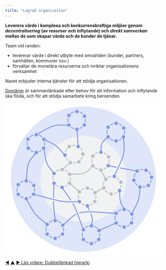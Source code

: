 ```yaml
---
title: "Lagrad organisation"
---
```



<strong>Leverera värde i komplexa och konkurrenskraftiga miljöer genom <em>decentralisering</em> (av resurser och inflytande) och <em>direkt samverkan</em> mellan de som skapar värde och de kunder de tjänar.</strong>

Team vid randen:

- levererar värde i direkt utbyte med omvärlden (kunder, partners, samhällen, kommuner osv.)
- förvaltar de monetära resurserna och inriktar organisationens verksamhet

Navet erbjuder interna tjänster för att stödja organisationen.

<a href="#" class="tooltip" title="Domän: Ett tydligt avskiljt område av inflytande, aktivitet och beslutsfattande inom en organisation.">Domäner</a> är sammanlänkade efter behov för att information och inflytande ska flöda, och för att stödja samarbete kring beroenden.

![Lagrad organisation](img/structural-patterns/peach-organization.png)

<div class="bottom-nav">
<a href="delegate-circle.html" title="Tillbaka till: Delegatscirkel">◀</a> <a href="organizational-structure.html" title="Upp: Organisationsstruktur">▲</a> <a href="double-linked-hierarchy.html" title="Läs vidare: Dubbellänkad hierarki">▶ Läs vidare: Dubbellänkad hierarki</a>
</div>


<script type="text/javascript">
Mousetrap.bind('g n', function() {
    window.location.href = 'double-linked-hierarchy.html';
    return false;
});
</script>

